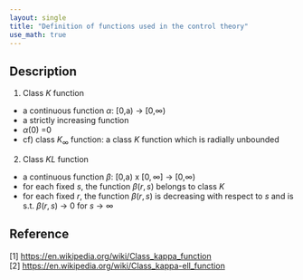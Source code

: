 ```yaml
---
layout: single
title: "Definition of functions used in the control theory"
use_math: true
---
```


## Description
1. Class $K$ function
* a continuous function $\alpha$: [0,a) $\rightarrow$ [0,$\infty$)
* a strictly increasing function
* $\alpha(0)$ =$0$
* cf) class $K_{\infty}$ function: a class $K$ function which is radially unbounded
2. Class $KL$ function
* a continuous function $\beta$: [0,a) x $[0,\infty]$ $\rightarrow$ [0,$\infty$)
* for each fixed $s$, the function $\beta(r,s)$ belongs to class $K$
* for each fixed $r$, the function $\beta(r,s)$ is decreasing with respect to $s$ and is s.t. $\beta(r,s)$ $\rightarrow$ 0 for 
$s$ $\rightarrow$ $\infty$

## Reference
[1] <https://en.wikipedia.org/wiki/Class_kappa_function> <br>
[2] <https://en.wikipedia.org/wiki/Class_kappa-ell_function> <br>
